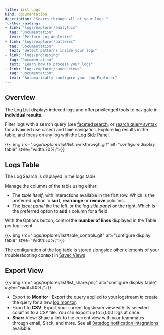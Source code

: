 ```yaml
---
title: List Logs
kind: documentation
description: "Search through all of your logs."
further_reading:
- link: "logs/explorer/analytics"
  tag: "Documentation"
  text: "Perform Log Analytics"
- link: "logs/explorer/patterns"
  tag: "Documentation"
  text: "Detect patterns inside your logs"
- link: "logs/processing"
  tag: "Documentation"
  text: "Learn how to process your logs"
- link: "logs/explorer/saved_views"
  tag: "Documentation"
  text: "Automatically configure your Log Explorer"
---
```


## Overview

The Log List displays indexed logs and offer priviledged tools to navigate in **individual results**. 

Filter logs with a search query (see [faceted search][2], or [search query syntax][3] for advanced use cases) and time navigation. Explore log results in the table, and focus on any log with the [Log Side Panel][4]. 

{{< img src="logs/explorer/list/list_walkthrough.gif" alt="configure display table"  style="width:80%;">}}


## Logs Table

The Log Search is displayed in the logs table.

Manage the columns of the table using either:

* The *table itself*, with interactions available in the first row. Which is the preferred option to **sort**, **rearrange** or **remove** columns. 
* The *facet panel* the the left, or the *log side panel* on the right. Which is the preferred option to **add** a column for a field.

With the Options button, control the **number of lines** displayed in the Table per log-event.

{{< img src="logs/explorer/list/table_controls.gif" alt="configure display table"  style="width:80%;">}}

The configuration of the log table is stored alongside other elements of your troubleshooting context in [Saved Views][7]


## Export View

{{< img src="logs/explorer/list/list_share.png" alt="configure display table"  style="width:80%;">}}

* Export to **Monitor** : Export the query applied to your logstream to create the query for a new [log monitor][5].
* Export to **CSV**: Export your current logstream view with its selected columns to a CSV file. You can export up to 5,000 logs at once.
* **Share** View: Share a link to the current view with your teammates through email, Slack, and more. See all [Datadog notification integrations][6] available.


[1]: /logs/explorer/search
[2]: /logs/explorer/facets/
[3]: /logs/search-syntax
[4]: /logs/explorer/?tab=logsearch#the-log-side-panel
[5]: /monitors/monitor_types/log
[6]: /integrations/#cat-notification
[7]: /logs/explorer/saved_views/

